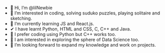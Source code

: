 - 👋 Hi, I’m @lilNewbie
- 👀 I’m interested in coding, solving suduko puzzles, playing solitaire and sketching.
- 🌱 I’m currently learning JS and React.js.
-  ✔ I have learnt Python, HTML and CSS, C, C++ and Java.
- 🔺 I prefer coding using Python but C++ works too.
- 🧠 I am interested in exploring the sphere of Data Science too.
- 💞️ I’m looking forward to expand my knowledge and work on projects.
 

<!---
lilNewbie/lilNewbie is a ✨ special ✨ repository because its `README.md` (this file) appears on your GitHub profile.
You can click the Preview link to take a look at your changes.
--->
